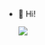 - 👋 Hi!

  ![](https://komarev.com/ghpvc/?username=AnuragPaul0&label=Profile+Views)
<!--- , I’m Anurag Paul
AnuragPaul0/AnuragPaul0 is a ✨ special ✨ repository because its `README.md` (this file) appears on your GitHub profile.
You can click the Preview link to take a look at your changes.
--->
